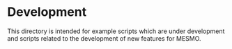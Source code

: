 # Development

This directory is intended for example scripts which are under development and scripts related to the development of new features for MESMO.